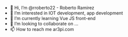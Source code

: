 - 👋 Hi, I’m @rroberto22 - Roberto Ramirez
- 👀 I’m interested in IOT development, app development
- 🌱 I’m currently learning Vue JS front-end
- 💞️ I’m looking to collaborate on ...
- 📫 How to reach me ar3pi.com

<!---
rroberto22/rroberto22 is a ✨ special ✨ repository because its `README.md` (this file) appears on your GitHub profile.
You can click the Preview link to take a look at your changes.
--->
